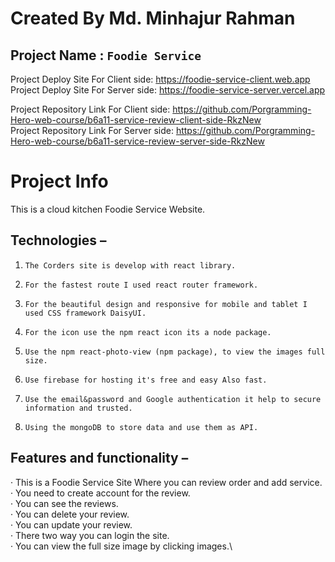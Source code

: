 # Created By Md. Minhajur Rahman

## Project Name : `Foodie Service`
Project Deploy Site For Client side: https://foodie-service-client.web.app 
Project Deploy Site For Server side: https://foodie-service-server.vercel.app


Project Repository Link For Client side: https://github.com/Porgramming-Hero-web-course/b6a11-service-review-client-side-RkzNew \
Project Repository Link For Server side: https://github.com/Porgramming-Hero-web-course/b6a11-service-review-server-side-RkzNew

# Project Info
This is a cloud kitchen Foodie Service Website.
## Technologies  –
1.     The Corders site is develop with react library.  
2.     For the fastest route I used react router framework.
3.     For the beautiful design and responsive for mobile and tablet I used CSS framework DaisyUI.
4.     For the icon use the npm react icon its a node package.
5.     Use the npm react-photo-view (npm package), to view the images full size.
6.     Use firebase for hosting it's free and easy Also fast.
7.     Use the email&password and Google authentication it help to secure information and trusted.
8.     Using the mongoDB to store data and use them as API.
## Features and functionality –
·         This is a  Foodie Service Site Where you can review order and add service.\
·         You need to create account for the review.\
·         You can see the reviews.\
·         You can delete your review.\
·         You can update your review.\
·         There two way you can login the site.\
·         You can view the full size image by clicking images.\